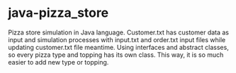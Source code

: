 # java-pizza_store

Pizza store simulation in Java language. Customer.txt has customer data as input and simulation processes with input.txt and order.txt input files while updating customer.txt file meantime. Using interfaces and abstract classes, so every pizza type and topping has its own class. This way, it is so much easier to add new type or topping. 
